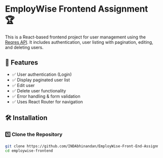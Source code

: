 # EmployWise Frontend Assignment 🏆

This is a React-based frontend project for user management using the [Reqres API](https://reqres.in/). It includes authentication, user listing with pagination, editing, and deleting users.

## 🚀 Features
- ✅ User authentication (Login)
- ✅ Display paginated user list
- ✅ Edit user 
- ✅ Delete user functionality
- ✅ Error handling & form validation
- ✅ Uses React Router for navigation

## 🛠️ Installation

### 1️⃣ Clone the Repository
```bash
git clone https://github.com/INDAbhinandan/EmployWise-Front-End-Assignment.git
cd employwise-frontend
